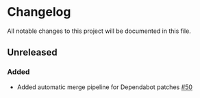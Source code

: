 # Changelog

All notable changes to this project will be documented in this file.

## Unreleased

### Added
- Added automatic merge pipeline for Dependabot patches [#50](https://github.com/ie3-institute/pp2psdm/issues/50)

